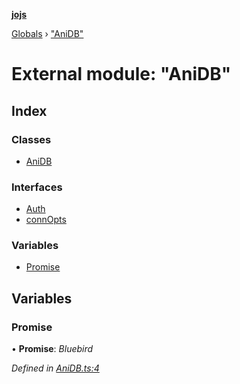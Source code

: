 **[jojs](../README.md)**

[Globals](../globals.md) › ["AniDB"](_anidb_.md)

# External module: "AniDB"

## Index

### Classes

* [AniDB](../classes/_anidb_.anidb.md)

### Interfaces

* [Auth](../interfaces/_anidb_.auth.md)
* [connOpts](../interfaces/_anidb_.connopts.md)

### Variables

* [Promise](_anidb_.md#promise)

## Variables

###  Promise

• **Promise**: *Bluebird*

*Defined in [AniDB.ts:4](https://github.com/ssd71/jojs/blob/19c480d/src/AniDB.ts#L4)*
